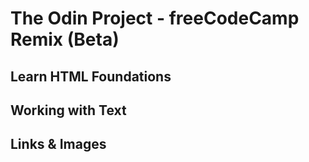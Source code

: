 # The Odin Project - freeCodeCamp Remix (Beta)

## Learn HTML Foundations

## Working with Text

## Links & Images
